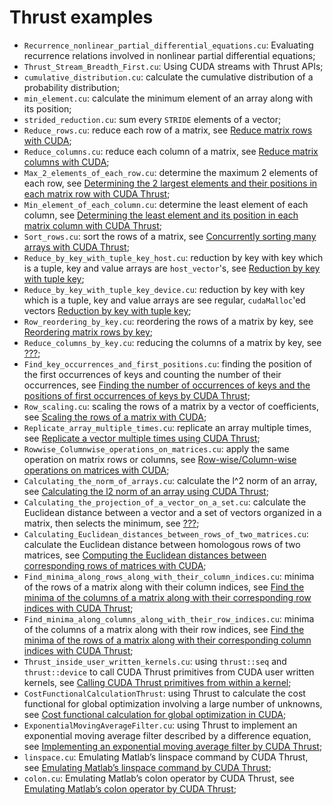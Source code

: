 # Thrust examples

- ```Recurrence_nonlinear_partial_differential_equations.cu```: Evaluating recurrence relations involved in nonlinear partial differential equations;
- ```Thrust_Stream_Breadth_First.cu```: Using CUDA streams with Thrust APIs;
- ```cumulative_distribution.cu```: calculate the cumulative distribution of a probability distribution;
- ```min_element.cu```: calculate the minimum element of an array along with its position;
- ```strided_reduction.cu```: sum every ```STRIDE``` elements of a vector;
- ```Reduce_rows.cu```: reduce each row of a matrix, see [Reduce matrix rows with CUDA](http://www.orangeowlsolutions.com/archives/1239);
- ```Reduce_columns.cu```: reduce each column of a matrix, see [Reduce matrix columns with CUDA](http://www.orangeowlsolutions.com/archives/1248);
- ```Max_2_elements_of_each_row.cu```: determine the maximum 2 elements of each row, see [Determining the 2 largest elements and their positions in each matrix row with CUDA Thrust](http://www.orangeowlsolutions.com/archives/1274);
- ```Min_element_of_each_column.cu```: determine the least element of each column, see [Determining the least element and its position in each matrix column with CUDA Thrust](http://www.orangeowlsolutions.com/archives/1294);
- ```Sort_rows.cu```: sort the rows of a matrix, see [Concurrently sorting many arrays with CUDA Thrust](http://www.orangeowlsolutions.com/archives/1297);
- ```Reduce_by_key_with_tuple_key_host.cu```: reduction by key with key which is a tuple, key and value arrays are ```host_vector```'s, see [Reduction by key with tuple key](http://stackoverflow.com/questions/10987973/cuda-thrust-reduction-by-key-with-a-tuple-key);
- ```Reduce_by_key_with_tuple_key_device.cu```: reduction by key with key which is a tuple, key and value arrays are see regular, ```cudaMalloc```'ed vectors [Reduction by key with tuple key](http://stackoverflow.com/questions/10987973/cuda-thrust-reduction-by-key-with-a-tuple-key);
- ```Row_reordering_by_key.cu```: reordering the rows of a matrix by key, see [Reordering matrix rows by key](http://www.orangeowlsolutions.com/archives/1311);
- ```Reduce_columns_by_key.cu```: reducing the columns of a matrix by key, see [???](???);
- ```Find_key_occurrences_and_first_positions.cu```: finding the position of the first occurrences of keys and counting the number of their occurrences, see [Finding the number of occurrences of keys and the positions of first occurrences of keys by CUDA Thrust](http://www.orangeowlsolutions.com/archives/1315);
- ```Row_scaling.cu```: scaling the rows of a matrix by a vector of coefficients, see [Scaling the rows of a matrix with CUDA](http://www.orangeowlsolutions.com/archives/1325);
- ```Replicate_array_multiple_times.cu```: replicate an array multiple times, see [Replicate a vector multiple times using CUDA Thrust](http://www.orangeowlsolutions.com/archives/1335);
- ```Rowwise_Columnwise_operations_on_matrices.cu```: apply the same operation on matrix rows or columns, see [Row-wise/Column-wise operations on matrices with CUDA](http://www.orangeowlsolutions.com/archives/1341);
- ```Calculating_the_norm_of_arrays.cu```: calculate the l^2 norm of an array, see [Calculating the l2 norm of an array using CUDA Thrust](http://www.orangeowlsolutions.com/archives/1354);
- ```Calculating_the_projection_of_a_vector_on_a_set.cu```: calculate the Euclidean distance between a vector and a set of vectors organized in a matrix, then selects the minimum, see [???](???);
- ```Calculating_Euclidean_distances_between_rows_of_two_matrices.cu```: calculate the Euclidean distance between homologous rows of two matrices, see [Computing the Euclidean distances between corresponding rows of matrices with CUDA](http://stackoverflow.com/questions/19324627/cuda-kernel-reduction-to-calculate-the-euclidean-distance-between-corresponding/31056902#31056902);
- ```Find_minima_along_rows_along_with_their_column_indices.cu```: minima of the rows of a matrix along with their column indices, see [Find the minima of the columns of a matrix along with their corresponding row indices with CUDA Thrust](http://www.orangeowlsolutions.com/archives/1375);
- ```Find_minima_along_columns_along_with_their_row_indices.cu```: minima of the columns of a matrix along with their row indices, see [
Find the minima of the rows of a matrix along with their corresponding column indices with CUDA Thrust](http://www.orangeowlsolutions.com/archives/1370);
- ```Thrust_inside_user_written_kernels.cu```: using ```thrust::seq``` and ```thrust::device``` to call CUDA Thrust primitives from CUDA user written kernels, see [Calling CUDA Thrust primitives from within a kernel](http://www.orangeowlsolutions.com/archives/1385);
- ```CostFunctionalCalculationThrust```: using Thrust to calculate the cost functional for global optimization involving a large number of unknowns, see [Cost functional calculation for global optimization in CUDA](http://stackoverflow.com/questions/11318756/cuda-vs-multithread-for-a-non-linear-optimization-of-a-complex-function/31957889#31957889);
- ```ExponentialMovingAverageFilter.cu```: using Thrust to implement an exponential moving average filter described by a difference equation, see [Implementing an exponential moving average filter by CUDA Thrust](http://www.orangeowlsolutions.com/archives/879);
- ```linspace.cu```: Emulating Matlab’s linspace command by CUDA Thrust, see [Emulating Matlab’s linspace command by CUDA Thrust](http://www.orangeowlsolutions.com/archives/830);
- ```colon.cu```: Emulating Matlab’s colon operator by CUDA Thrust, see [Emulating Matlab’s colon operator by CUDA Thrust](http://www.orangeowlsolutions.com/archives/825);

